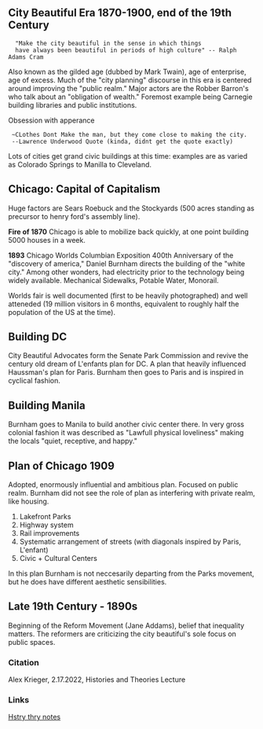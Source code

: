 
## City Beautiful Era 1870-1900, end of the 19th Century
  
      "Make the city beautiful in the sense in which things 
      have always been beautiful in periods of high culture" -- Ralph Adams Cram

       
Also known as the gilded age (dubbed by Mark Twain), age of enterprise, age of excess. Much of the "city planning" discourse in this era is centered around improving the "public realm." Major actors are the Robber Barron's who talk about an "obligation of wealth." Foremost example being Carnegie building libraries and public institutions. 

Obsession with apperance

     ~CLothes Dont Make the man, but they come close to making the city. 
     --Lawrence Underwood Quote (kinda, didnt get the quote exactly)
     
 Lots of cities get grand civic buildings at this time: examples are as varied as Colorado Springs to Manilla to Cleveland.
 
 ## Chicago: Capital of Capitalism
 
 Huge factors are Sears Roebuck and the Stockyards (500 acres standing as precursor to henry ford's assembly line).
 
 **Fire of 1870** Chicago is able to mobilize back quickly, at one point building 5000 houses in a week.
 
 **1893** Chicago Worlds Columbian Exposition 
 400th Anniversary of the "discovery of america," Daniel Burnham directs the building of the "white city." Among other wonders, had electricity prior to the technology being widely available. Mechanical Sidewalks, Potable Water, Monorail. 
 
 Worlds fair is well documented (first to be heavily photographed) and well atteneded (19 million visitors in 6 months, equivalent to roughly half the population of the US at the time). 
 
 
 ## Building DC
 
City Beautiful Advocates form the Senate Park Commission and revive the century old dream of L'enfants plan for DC. A plan that heavily influenced Haussman's plan for Paris. Burnham then goes to Paris and is inspired in cyclical fashion.

## Building Manila
Burnham goes to Manila to build another civic center there. In very gross colonial fashion it was described as "Lawfull physical loveliness" making the locals "quiet, receptive, and happy."

## Plan of Chicago 1909
Adopted, enormously influential and ambitious plan. Focused on public realm. Burnham did not see the role of plan as interfering with private realm, like housing.
1. Lakefront Parks
2. Highway system
3. Rail improvements
4. Systematic arrangement of streets (with diagonals inspired by Paris, L'enfant)
5. Civic + Cultural Centers

In this plan Burnham is not neccesarily departing from the Parks movement, but he does have different aesthetic sensibilities. 

## Late 19th Century - 1890s  
Beginning of the Reform Movement (Jane Addams), belief that inequality matters. The reformers are criticizing the city beautiful's sole focus on public spaces. 


### Citation
Alex Krieger, 2.17.2022, Histories and Theories Lecture

### Links
[Hstry thry notes](https://github.com/SageGrey/exp-exp-exp/blob/main/improbabilityDrive/19_HistTheoryNotes.md)
 
 
 
 
